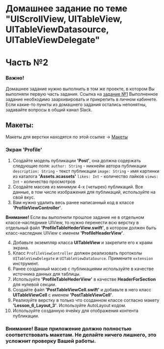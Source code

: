 # Домашнее задание по теме "UIScrollView, UITableView, UITableViewDatasource, UITableViewDelegate"
# Часть №2

### Важно! 
Домашнее задание нужно выполнить в том же проекте, в котором Вы выполняли первую часть задания. Ссылка на [задание №1](https://github.com/netology-code/iosui-homeworks/edit/master/2.3/2.3.part_1.md)
Выполненное задание необходимо заархивировать и прикрепить в личном кабинете. Если какие-то пункты из домашнего задания остались непонятны, задавайте вопросы в общий канал Slack.

## Макеты:
Макеты для верстки находятся по этой ссылке -> [Макеты](https://github.com/netology-code/iosui-homeworks/blob/master/2.3/TableView_ScrollView_макеты/Макеты%202.png)

### Экран 'Profile'
1. Создайте модель публикации <b>'Post'</b>, она должна содержать следующие поля: 
`author: String` - никнейм автора публикации
`description: String` - текст публикации
`image: String` - имя картинки из каталога <b>'Assets.xcassets'</b>
`likes: Int` - количество лайков 
`views: Int` - количество просмотров
2. Создайте массив из минимум 4-х (четырех) публикаций. Все данные, в том числе изображения для публикаций, используйте на свой вкус. 
3. Вам нужно удалить весь ранее написанный код в классе <b>'ProfileViewController'</b>. 

**Внимание!** Если вы выполнили прошлое задание не в отдельном классе-наследнике UIView, то нужно перенести всю верстку в отдельный файл <b>'ProfileTableHederView.swift'</b>, в котором должен быть класс-наследник UIView с именем <b>'ProfileHeaderView'</b>.

4. Добавьте экземпляр класса <b>UITableView</b> и закрепите его к краям экрана.
5. Класс `ProfileViewController` должен реализовать протоколы `UITableViewDelegate` и `UITableViewDataSource`. Примените `extension` инструмент.
6. Ранее созданный массив с публикациями используйте в качестве источника данных для таблицы.
7. Используйте **'ProfileTableHederView'** в качестве **HeaderForSection** для нулевой секции. 
8. Создайте файл <b>'PostTableViewCell.swift'</b> и добавьте в него класс <b>UITableViewCell</b> с именем <b>'PostTableViewCell'</b>.
9. Реализуйте верстку в только что созданном классе согласно макету <b>'Lesson_6_Layout_3'</b>. Используйте AutoLayout кодом.
10. Используйте созданную ячейку для отображения контента публикации.

### Внимание! Ваше приложение должно полностью соответствовать макетам. Не делайте ничего лишнего, это усложнит проверку Вашей работы.
